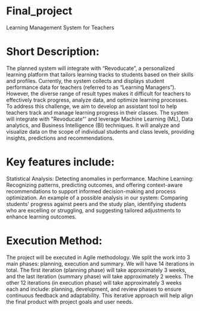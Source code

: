 # Final_project
Learning Management System for Teachers
# Short Description:  
The planned system will integrate with “Revoducate”, a personalized learning platform that tailors learning tracks to students based on their skills and profiles. Currently, the system collects and displays student performance data for teachers (referred to as “Learning Managers”). However, the diverse range of result types makes it difficult for teachers to effectively track progress, analyze data, and optimize learning processes.
To address this challenge, we aim to develop an assistant tool to help teachers track and manage learning progress in their classes. The system will integrate with "Revoducate"' and leverage Machine Learning (ML), Data analytics, and Business Intelligence (BI) techniques. It will analyze and visualize data on the scope of individual students and class levels, providing insights, predictions and recommendations. 
# Key features include:
Statistical Analysis: Detecting anomalies in performance.
Machine Learning: Recognizing patterns, predicting outcomes, and offering context-aware recommendations to support informed decision-making and process optimization.
An example of a possible analysis in our system: Comparing students' progress against peers and the study plan, identifying students who are excelling or struggling, and suggesting tailored adjustments to enhance learning outcomes.

# Execution Method:
The project will be executed in Agile methodology. We split the work into 3 main phases: planning, execution and summary. We will have 14 iterations in total. The first iteration (planning phase) will take approximately 3 weeks, and the last iteration (summary phase) will take approximately 2 weeks. The other 12 iterations (in execution phase) will take approximately 3 weeks each and include: planning, development, and review phases to ensure continuous feedback and adaptability. This iterative approach will help align the final product with project goals and user needs.                                               	
